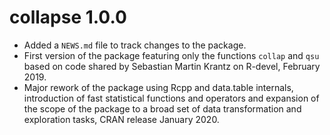# collapse 1.0.0

* Added a `NEWS.md` file to track changes to the package.
* First version of the package featuring only the functions `collap` and `qsu` based on code shared by Sebastian Martin Krantz on R-devel, February 2019.
* Major rework of the package using Rcpp and data.table internals, introduction of fast statistical functions and operators and expansion of the scope of the package to a broad set of data transformation and exploration tasks, CRAN release January 2020. 

